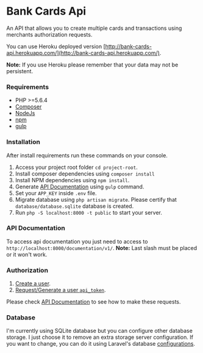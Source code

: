 # Bank Cards Api

An API that allows you to create multiple cards and transactions using merchants authorization requests.

You can use Heroku deployed version [http://bank-cards-api.herokuapp.com/](http://bank-cards-api.herokuapp.com/). 

**Note:** If you use Heroku please remember that your data may not be persistent.

### Requirements

* PHP >=5.6.4
* [Composer](https://getcomposer.org/download/)
* [NodeJs](https://nodejs.org/en/download/)
* [npm](https://docs.npmjs.com/getting-started/installing-node)
* [gulp](https://github.com/gulpjs/gulp/blob/master/docs/getting-started.md)

### Installation

After install requirements run these commands on your console.

1. Access your project root folder `cd project-root`.
2. Install composer dependencies using `composer install`
3. Install NPM dependencies using `npm install`.
4. Generate [API Documentation](#API-Documentation) using `gulp` command.
5. Set your `APP_KEY` inside `.env` file.
6. Migrate database using `php artisan migrate`. Please certify that `database/database.sqlite` database is created.
7. Run `php -S localhost:8000 -t public` to start your server.

### API Documentation

To access api documentation you just need to access to `http://localhost:8000/documentation/v1/`. 
**Note:** Last slash must be placed or it won't work.

### Authorization 

1. [Create a user](http://localhost:8000/documentation/v1/#api-Users-StoreUser).
2. [Request/Generate a user `api_token`](http://localhost:8000/documentation/v1/#api-Users-GenerateTokenUser).

Please check [API Documentation](#API-Documentation) to see how to make these requests.

### Database

I'm currently using SQLite database but you can configure other database storage. I just choose it to remove an extra storage server configuration.
If you want to change, you can do it using Laravel's database [configurations](https://laravel.com/docs/5.4/database).


